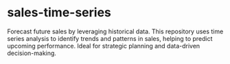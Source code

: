 # sales-time-series
Forecast future sales by leveraging historical data. This repository uses time series analysis to identify trends and patterns in sales, helping to predict upcoming performance. Ideal for strategic planning and data-driven decision-making.
